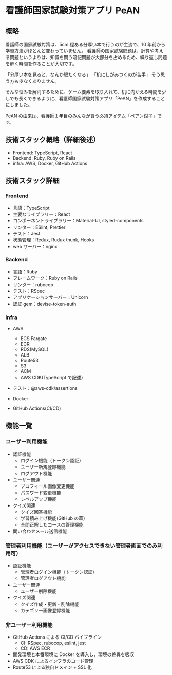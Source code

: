 # 看護師国家試験対策アプリ PeAN

## 概略

看護師の国家試験対策は、5cm 程ある分厚い本で行うのが主流で、10 年前から学習方法がほとんど変わっていません。
看護師の国家試験問題は、計算や考える問題というよりは、知識を問う暗記問題が大部分を占めるため、繰り返し問題を解く時間を作ることが大切です。

「分厚い本を見ると、なんか眠たくなる」
「机にしがみつくのが苦手」
そう思う方も少なくありません。

そんな悩みを解消するために、ゲーム要素を取り入れて、机に向かえる時間を少しでも長くできるように、看護師国家試験対策アプリ「PeAN」を作成することにしました。

PeAN の由来は、看護師１年目のみんなが買う必須アイテム「ペアン鉗子」です。

## 技術スタック概略（詳細後述）

- Frontend: TypeScript, React
- Backend: Ruby, Ruby on Rails
- infra: AWS, Docker, GitHub Actions

## 技術スタック詳細

### Frontend

- 言語：TypeScript
- 主要なライブラリー：React
- コンポーネントライブラリー：Material-UI, styled-components
- リンター：ESlint, Prettier
- テスト：Jest
- 状態管理：Redux, Rudux thunk, Hooks
- web サーバー：nginx

### Backend

- 言語：Ruby
- フレームワーク：Ruby on Rails
- リンター：rubocop
- テスト：RSpec
- アプリケーションサーバー：Unicorn
- 認証 gem：devise-token-auth

### Infra

- AWS

  - ECS Fargate
  - ECR
  - RDS(MySQL)
  - ALB
  - Route53
  - S3
  - ACM
  - AWS CDK(TypeScript で記述）

- テスト：@aws-cdk/assertions

- Docker
- GitHub Actions(CI/CD)

## 機能一覧

### ユーザー利用機能

- 認証機能
  - ログイン機能（トークン認証）
  - ユーザー新規登録機能
  - ログアウト機能
- ユーザー関連
  - プロフィール画像変更機能
  - パスワード変更機能
  - レベルアップ機能
- クイズ関連
  - クイズ回答機能
  - 学習積み上げ機能(GitHub の草）
  - 全問正解したコースの管理機能
- 問い合わせメール送信機能

### 管理者利用機能（ユーザーがアクセスできない管理者画面でのみ利用可）

- 認証機能
  - 管理者ログイン機能（トークン認証）
  - 管理者ログアウト機能
- ユーザー関連
  - ユーザー削除機能
- クイズ関連
  - クイズ作成・更新・削除機能
  - カテゴリー画像登録機能

### 非ユーザー利用機能

- GitHub Actions による CI/CD パイプライン
  - CI: RSpec, rubocop, eslint, jest
  - CD: AWS ECR
- 開発環境と本番環境に Docker を導入し、環境の差異を吸収
- AWS CDK によるインフラのコード管理
- Route53 による独自ドメイン + SSL 化

